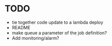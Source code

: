 # TODO
- tie together code update to a lambda deploy
- README
- make queue a parameter of the job definition?
- Add monitoring/alarm?
